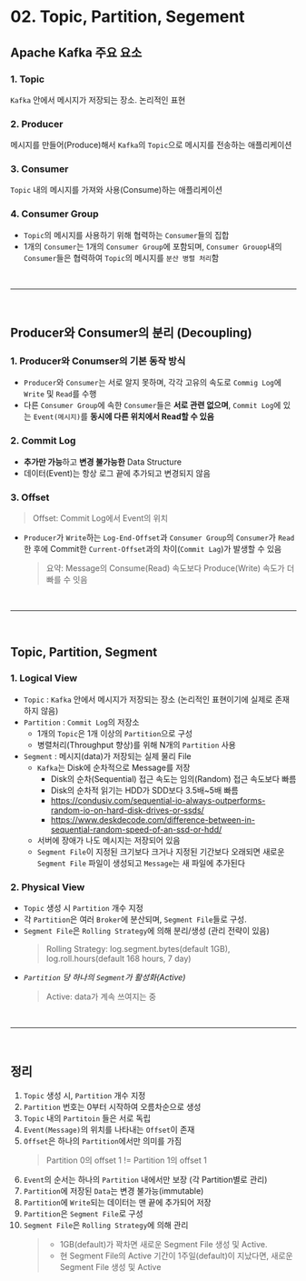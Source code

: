 # 02. Topic, Partition, Segement

## Apache Kafka 주요 요소

### 1. Topic

`Kafka` 안에서 메시지가 저장되는 장소. 논리적인 표현

### 2. Producer

메시지를 만들어(Produce)해서 `Kafka`의 `Topic`으로 메시지를 전송하는 애플리케이션

### 3. Consumer

`Topic` 내의 메시지를 가져와 사용(Consume)하는 애플리케이션

### 4. Consumer Group

- `Topic`의 메시지를 사용하기 위해 협력하는 `Consumer`들의 집합
- 1개의 `Consumer`는 1개의 `Consumer Group`에 포함되며, `Consumer Grouop`내의 `Consumer`들은 협력하여 `Topic`의 메시지를 `분산 병렬 처리`함

</br>

---

</br>

## Producer와 Consumer의 분리 (Decoupling)

### 1. Producer와 Conumser의 기본 동작 방식

- `Producer`와 `Consumer`는 서로 알지 못하며, 각각 고유의 속도로 `Commig Log`에 `Write` 및 `Read`를 수행
- 다른 `Consumer Group`에 속한 `Consumer`들은 **서로 관련 없으며**, `Commit Log`에 있는 `Event(메시지)`를 **동시에 다른 위치에서 Read할 수 있음**

### 2. Commit Log

- **추가만 가능**하고 **변경 불가능한** Data Structure
- 데이터(Event)는 항상 로그 끝에 추가되고 변경되지 않음

### 3. Offset

> Offset: Commit Log에서 Event의 위치

- `Producer`가 `Write`하는 `Log-End-Offset`과 `Consumer Group`의 `Consumer`가 `Read`한 후에 Commit한 `Current-Offset`과의 차이(`Commit Lag`)가 발생할 수 있음
  > 요약: Message의 Consume(Read) 속도보다 Produce(Write) 속도가 더 빠를 수 잇음

</br>

---

</br>

## Topic, Partition, Segment

### 1. Logical View

- `Topic` : `Kafka` 안에서 메시지가 저장되는 장소 (논리적인 표현이기에 실제로 존재하지 않음)
- `Partition` : `Commit Log`의 저장소
  - 1개의 `Topic`은 1개 이상의 `Partition`으로 구성
  - 병렬처리(Throughput 향상)를 위해 N개의 `Partition` 사용
- `Segment` : 메시지(data)가 저장되는 실제 물리 File
  - `Kafka`는 Disk에 순차적으로 Message를 저장
    - Disk의 순차(Sequential) 접근 속도는 임의(Random) 접근 속도보다 빠름
    - Disk의 순차적 읽기는 HDD가 SDD보다 3.5배~5배 빠름
    - https://condusiv.com/sequential-io-always-outperforms-random-io-on-hard-disk-drives-or-ssds/
    - https://www.deskdecode.com/difference-between-in-sequential-random-speed-of-an-ssd-or-hdd/
  - 서버에 장애가 나도 메시지는 저장되어 있음
  - `Segment File`이 지정된 크기보다 크거나 지정된 기간보다 오래되면 새로운 `Segment File` 파일이 생성되고 `Message`는 새 파일에 추가된다

### 2. Physical View

- `Topic` 생성 시 `Partition` 개수 지정
- 각 `Partition`은 여러 `Broker`에 분산되며, `Segment File`들로 구성.
- `Segment File`은 `Rolling Strategy`에 의해 분리/생성 (관리 전략이 있음)
  > Rolling Strategy: log.segment.bytes(default 1GB), log.roll.hours(default 168 hours, 7 day)
- _`Partition` 당 하나의 `Segment`가 활성화(Active)_
  > Active: data가 계속 쓰여지는 중

</br>

---

</br>

## 정리

1. `Topic` 생성 시, `Partition` 개수 지정
2. `Partition` 번호는 0부터 시작하여 오름차순으로 생성
3. `Topic` 내의 `Partitoin` 들은 서로 독립
4. `Event(Message)`의 위치를 나타내는 `Offset`이 존재
5. `Offset`은 하나의 `Partition`에서만 의미를 가짐
   > Partition 0의 offset 1 != Partition 1의 offset 1
6. `Event`의 순서는 하나의 `Partition` 내에서만 보장 (각 Partition별로 관리)
7. `Partition`에 저장된 `Data`는 변경 불가능(immutable)
8. `Partition`에 `Write`되는 데이터는 맨 끝에 추가되어 저장
9. `Partition`은 `Segment File`로 구성
10. `Segment File`은 `Rolling Strategy`에 의해 관리
    > - 1GB(default)가 꽉차면 새로운 Segment File 생성 및 Active.
    > - 현 Segment File의 Active 기간이 1주일(default)이 지났다면, 새로운 Segment File 생성 및 Active

